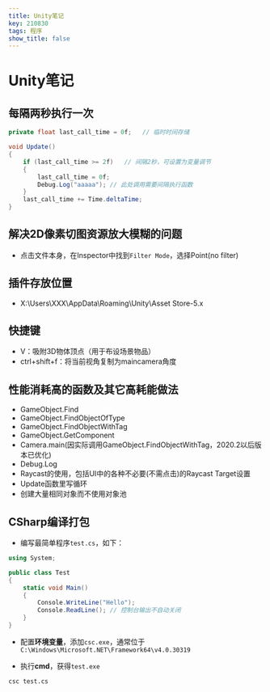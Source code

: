 ```yaml
---
title: Unity笔记
key: 210830
tags: 程序
show_title: false
---
```


# Unity笔记

## 每隔两秒执行一次

```cs
private float last_call_time = 0f;   // 临时时间存储

void Update()
{
    if (last_call_time >= 2f)   // 间隔2秒，可设置为变量调节
    {
        last_call_time = 0f;
        Debug.Log("aaaaa"); // 此处调用需要间隔执行函数
    }
    last_call_time += Time.deltaTime;
}
```

## 解决2D像素切图资源放大模糊的问题
- 点击文件本身，在Inspector中找到`Filter Mode`，选择Point(no filter)

## 插件存放位置
- X:\Users\XXX\AppData\Roaming\Unity\Asset Store-5.x

## 快捷键
- V：吸附3D物体顶点（用于布设场景物品）
- ctrl+shift+f：将当前视角复制为maincamera角度

## 性能消耗高的函数及其它高耗能做法
- GameObject.Find
- GameObject.FindObjectOfType
- GameObject.FindObjectWithTag
- GameObject.GetComponent
- Camera.main(因实际调用GameObject.FindObjectWithTag，2020.2以后版本已优化)
- Debug.Log
- Raycast的使用，包括UI中的各种不必要(不需点击)的Raycast Target设置
- Update函数里写循环
- 创建大量相同对象而不使用对象池

## CSharp编译打包
- 编写最简单程序`test.cs`，如下：

```cs
using System;

public class Test
{
	static void Main()
	{
		Console.WriteLine("Hello");
		Console.ReadLine();	// 控制台输出不自动关闭
	}
}
```

- 配置**环境变量**，添加`csc.exe`，通常位于`C:\Windows\Microsoft.NET\Framework64\v4.0.30319`

- 执行**cmd**，获得`test.exe`

```
csc test.cs
```
